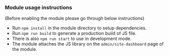 ### Module usage instructions
(Before enabling the module please go through below instructions)

- Run `npm install` in the module directory to setup dependencies.
- Run `npm run build` to generate a production build of JS file.
- There is also `npm run start` to use in development mode.
- The module attaches the JS library on the `admin/site-dashboard` page of the module.
